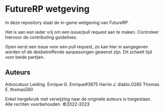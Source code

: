 # FutureRP wetgeving

In deze repository staat de in-game wetgeving van FutureRP.

Het is aan een ieder vrij om een issue/pull request aan te maken. Controleer hiervoor de contributing guidelines.

Open eerst een issue voor een pull request, zo kan hier in aangegeven worden of de desbetreffende aanpassingen gewenst zijn. Dit scheelt tijd voor beide partijen.

## Auteurs

Advocatuur Leiding.
Enrique G.  Enrique#3875
Harrie J.   diablo.0285
Thomas E.   thomas560

Enkel hergebruik met verwijzing naar de originele auteurs is toegestaan. Alle rechten voorbehouden. &copy;2022-2023
